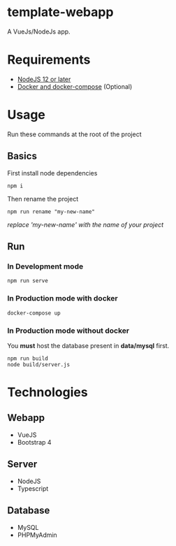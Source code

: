 # template-webapp

A VueJs/NodeJs app.

# Requirements

- [NodeJS 12 or later](https://nodejs.org/en/download/)
- [Docker and docker-compose](https://www.docker.com/) (Optional)

# Usage

Run these commands at the root of the project

## Basics

First install node dependencies

    npm i

Then rename the project

    npm run rename "my-new-name"

_replace 'my-new-name' with the name of your project_


## Run

### In Development mode

    npm run serve

### In Production mode **with** docker

    docker-compose up

### In Production mode **without** docker

You **must** host the database present in **data/mysql** first.

    npm run build
    node build/server.js


# Technologies

## Webapp

- VueJS
- Bootstrap 4

## Server

- NodeJS
- Typescript

## Database

- MySQL
- PHPMyAdmin
